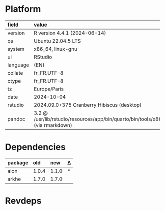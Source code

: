 # Platform

|field    |value                                                                             |
|:--------|:---------------------------------------------------------------------------------|
|version  |R version 4.4.1 (2024-06-14)                                                      |
|os       |Ubuntu 22.04.5 LTS                                                                |
|system   |x86_64, linux-gnu                                                                 |
|ui       |RStudio                                                                           |
|language |(EN)                                                                              |
|collate  |fr_FR.UTF-8                                                                       |
|ctype    |fr_FR.UTF-8                                                                       |
|tz       |Europe/Paris                                                                      |
|date     |2024-10-04                                                                        |
|rstudio  |2024.09.0+375 Cranberry Hibiscus (desktop)                                        |
|pandoc   |3.2 @ /usr/lib/rstudio/resources/app/bin/quarto/bin/tools/x86_64/ (via rmarkdown) |

# Dependencies

|package |old   |new   |Δ  |
|:-------|:-----|:-----|:--|
|aion    |1.0.4 |1.1.0 |*  |
|arkhe   |1.7.0 |1.7.0 |   |

# Revdeps

